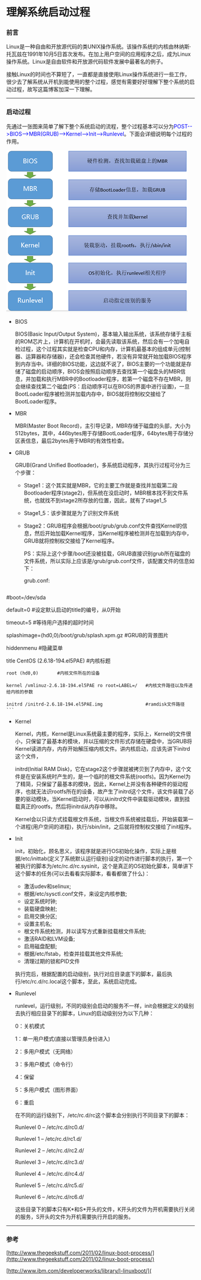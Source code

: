 # 理解系统启动过程


### 前言

Linux是一种自由和开放源代码的类UNIX操作系统。该操作系统的内核由林纳斯·托瓦兹在1991年10月5日首次发布。在加上用户空间的应用程序之后，成为Linux操作系统。Linux是自由软件和开放源代码软件发展中最著名的例子。

接触Linux的时间也不算短了，一直都是直接使用Linux操作系统进行一些工作，很少去了解系统从开机到能使用的整个过程，感觉有需要好好理解下整个系统的启动过程，故写这篇博客加深一下理解。

***

### 启动过程

先通过一张图来简单了解下整个系统启动的流程，整个过程基本可以分为<font color=blue>POST-->BIOS-->MBR(GRUB)-->Kernel-->Init-->Runlevel</font>。下面会详细说明每个过程的作用。

![](system_start.png)


* BIOS

  BIOS(Basic Input/Output System)，基本输入输出系统，该系统存储于主板的ROM芯片上，计算机在开机时，会最先读取该系统，然后会有一个加电自检过程，这个过程其实就是检查CPU和内存，计算机最基本的组成单元(控制器、运算器和存储器)，还会检查其他硬件，若没有异常就开始加载BIOS程序到内存当中。详细的BIOS功能，这边就不说了，BIOS主要的一个功能就是存储了磁盘的启动顺序，BIOS会按照启动顺序去查找第一个磁盘头的MBR信息，并加载和执行MBR中的Bootloader程序，若第一个磁盘不存在MBR，则会继续查找第二个磁盘(PS：启动顺序可以在BIOS的界面中进行设置)，一旦BootLoader程序被检测并加载内存中，BIOS就将控制权交接给了BootLoader程序。

 

* MBR

  MBR(Master Boot Record)，主引导记录，MBR存储于磁盘的头部，大小为512bytes，其中，446bytes用于存储BootLoader程序，64bytes用于存储分区表信息，最后2bytes用于MBR的有效性检查。

 

* GRUB

  GRUB(Grand Unified Bootloader)，多系统启动程序，其执行过程可分为三个步骤：

  * Stage1：这个其实就是MBR，它的主要工作就是查找并加载第二段Bootloader程序(stage2)，但系统在没启动时，MBR根本找不到文件系统，也就找不到stage2所存放的位置，因此，就有了stage1_5

  * Stage1_5：该步骤就是为了识别文件系统

  * Stage2：GRUB程序会根据/boot/grub/grub.conf文件查找Kernel的信息，然后开始加载Kernel程序，当Kernel程序被检测并在加载到内存中，GRUB就将控制权交接给了Kernel程序。

    PS：实际上这个步骤/boot还没被挂载，GRUB直接识别grub所在磁盘的文件系统，所以实际上应该是/grub/grub.conf文件，该配置文件的信息如下：

    grub.conf:

  ```
  
  ```

#boot=/dev/sda

default=0    #设定默认启动的title的编号，从0开始

timeout=5    #等待用户选择的超时时间

splashimage=(hd0,0)/boot/grub/splash.xpm.gz  #GRUB的背景图片

hiddenmenu   #隐藏菜单

title CentOS (2.6.18-194.el5PAE)    #内核标题

	root (hd0,0)       #内核文件所在的设备
	
	kernel /vmlinuz-2.6.18-194.el5PAE ro root=LABEL=/   #内核文件路径以及传递给内核的参数
	
	initrd /initrd-2.6.18-194.el5PAE.img                #ramdisk文件路径
	```

* Kernel

  Kernel，内核，Kernel是Linux系统最主要的程序，实际上，Kernel的文件很小，只保留了最基本的模块，并以压缩的文件形式存储在硬盘中，当GRUB将Kernel读进内存，内存开始解压缩内核文件。讲内核启动，应该先讲下initrd这个文件，

  initrd(Initial RAM Disk)，它在stage2这个步骤就被拷贝到了内存中，这个文件是在安装系统时产生的，是一个临时的根文件系统(rootfs)。因为Kernel为了精简，只保留了最基本的模块，因此，Kernel上并没有各种硬件的驱动程序，也就无法识rootfs所在的设备，故产生了initrd这个文件，该文件装载了必要的驱动模块，当Kernel启动时，可以从initrd文件中装载驱动模块，直到挂载真正的rootfs，然后将initrd从内存中移除。

  Kernel会以只读方式挂载根文件系统，当根文件系统被挂载后，开始装载第一个进程(用户空间的进程)，执行/sbin/init，之后就将控制权交接给了init程序。


* Init

  init，初始化，顾名思义，该程序就是进行OS初始化操作，实际上是根据/etc/inittab(定义了系统默认运行级别)设定的动作进行脚本的执行，第一个被执行的脚本为/etc/rc.d/rc.sysinit，这个是真正的OS初始化脚本，简单讲下这个脚本的任务(可以去看看实际脚本，看看都做了什么)：

  * 激活udev和selinux;
  * 根据/etc/sysctl.conf文件，来设定内核参数;
  * 设定系统时钟;
  * 装载硬盘映射;
  * 启用交换分区;
  * 设置主机名;
  * 根文件系统检测，并以读写方式重新挂载根文件系统;
  * 激活RAID和LVM设备;
  * 启用磁盘配额;
  * 根据/etc/fstab，检查并挂载其他文件系统;
  * 清理过期的锁和PID文件

  执行完后，根据配置的启动级别，执行对应目录底下的脚本，最后执行/etc/rc.d/rc.local这个脚本，至此，系统启动完成。


* Runlevel

  runlevel，运行级别，不同的级别会启动的服务不一样，init会根据定义的级别去执行相应目录下的脚本，Linux的启动级别分为以下几种：

  0：关机模式

  1：单一用户模式(直接以管理员身份进入)

  2：多用户模式（无网络）

  3：多用户模式（命令行）

  4：保留

  5：多用户模式（图形界面）

  6：重启

  在不同的运行级别下，/etc/rc.d/rc这个脚本会分别执行不同目录下的脚本：

  Runlevel 0 – /etc/rc.d/rc0.d/

  Runlevel 1 – /etc/rc.d/rc1.d/

  Runlevel 2 – /etc/rc.d/rc2.d/

  Runlevel 3 – /etc/rc.d/rc3.d/

  Runlevel 4 – /etc/rc.d/rc4.d/

  Runlevel 5 – /etc/rc.d/rc5.d/

  Runlevel 6 – /etc/rc.d/rc6.d/

  这些目录下的脚本只有K\*和S\*开头的文件，K开头的文件为开机需要执行关闭的服务，S开头的文件为开机需要执行开启的服务。

***


### 参考

[http://www.thegeekstuff.com/2011/02/linux-boot-process/](http://www.thegeekstuff.com/2011/02/linux-boot-process/)

[http://www.ibm.com/developerworks/library/l-linuxboot/](
